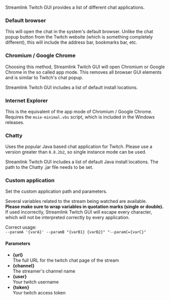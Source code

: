 Streamlink Twitch GUI provides a list of different chat applications.

### Default browser

This will open the chat in the system's default browser. Unlike the chat popup button from the Twitch website (which is something completely different), this will include the address bar, bookmarks bar, etc.

### Chromium / Google Chrome

Choosing this method, Streamlink Twitch GUI will open Chromium or Google Chrome in the so called app mode. This removes all browser GUI elements and is similar to Twitch's chat popup.

Streamlink Twitch GUI includes a list of default install locations.

### Internet Explorer

This is the equivalent of the app mode of Chromium / Google Chrome. Requires the `msie-minimal.vbs` script, which is included in the Windows releases.

### Chatty

Uses the popular Java based chat application for Twitch. Please use a version greater than `0.8.2b2`, so single instance mode can be used.

Streamlink Twitch GUI includes a list of default Java install locations. The path to the Chatty .jar file needs to be set.

### Custom application

Set the custom application path and parameters.

Several variables related to the stream being watched are available.  
**Please make sure to wrap variables in quotation marks (single or double).**  
If used incorrectly, Streamlink Twitch GUI will escape every character, which will not be interpreted correctly by every application.

Correct usage:  
`--paramA '{varA}' --paramB "{varB1} {varB2}" "--paramC={varC}"`

#### Parameters

- **{url}**  
  The full URL for the twitch chat page of the stream
- **{channel}**  
  The streamer's channel name
- **{user}**  
  Your twitch username
- **{token}**  
  Your twitch access token
